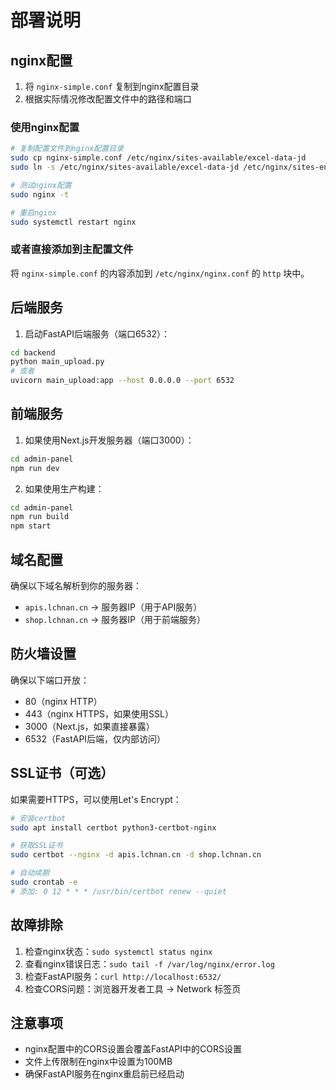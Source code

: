 # 部署说明

## nginx配置

1. 将 `nginx-simple.conf` 复制到nginx配置目录
2. 根据实际情况修改配置文件中的路径和端口

### 使用nginx配置

```bash
# 复制配置文件到nginx配置目录
sudo cp nginx-simple.conf /etc/nginx/sites-available/excel-data-jd
sudo ln -s /etc/nginx/sites-available/excel-data-jd /etc/nginx/sites-enabled/

# 测试nginx配置
sudo nginx -t

# 重启nginx
sudo systemctl restart nginx
```

### 或者直接添加到主配置文件

将 `nginx-simple.conf` 的内容添加到 `/etc/nginx/nginx.conf` 的 `http` 块中。

## 后端服务

1. 启动FastAPI后端服务（端口6532）：
```bash
cd backend
python main_upload.py
# 或者
uvicorn main_upload:app --host 0.0.0.0 --port 6532
```

## 前端服务

1. 如果使用Next.js开发服务器（端口3000）：
```bash
cd admin-panel
npm run dev
```

2. 如果使用生产构建：
```bash
cd admin-panel
npm run build
npm start
```

## 域名配置

确保以下域名解析到你的服务器：
- `apis.lchnan.cn` -> 服务器IP（用于API服务）
- `shop.lchnan.cn` -> 服务器IP（用于前端服务）

## 防火墙设置

确保以下端口开放：
- 80（nginx HTTP）
- 443（nginx HTTPS，如果使用SSL）
- 3000（Next.js，如果直接暴露）
- 6532（FastAPI后端，仅内部访问）

## SSL证书（可选）

如果需要HTTPS，可以使用Let's Encrypt：

```bash
# 安装certbot
sudo apt install certbot python3-certbot-nginx

# 获取SSL证书
sudo certbot --nginx -d apis.lchnan.cn -d shop.lchnan.cn

# 自动续期
sudo crontab -e
# 添加: 0 12 * * * /usr/bin/certbot renew --quiet
```

## 故障排除

1. 检查nginx状态：`sudo systemctl status nginx`
2. 查看nginx错误日志：`sudo tail -f /var/log/nginx/error.log`
3. 检查FastAPI服务：`curl http://localhost:6532/`
4. 检查CORS问题：浏览器开发者工具 -> Network 标签页

## 注意事项

- nginx配置中的CORS设置会覆盖FastAPI中的CORS设置
- 文件上传限制在nginx中设置为100MB
- 确保FastAPI服务在nginx重启前已经启动